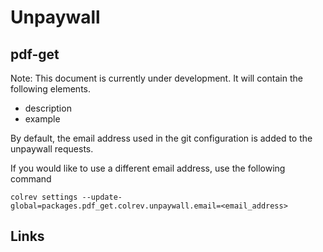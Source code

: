 # Unpaywall

## pdf-get

Note: This document is currently under development. It will contain the following elements.

- description
- example

By default, the email address used in the git configuration is added to the unpaywall requests.

If you would like to use a different email address, use the following command

```
colrev settings --update-global=packages.pdf_get.colrev.unpaywall.email=<email_address>
```

## Links
